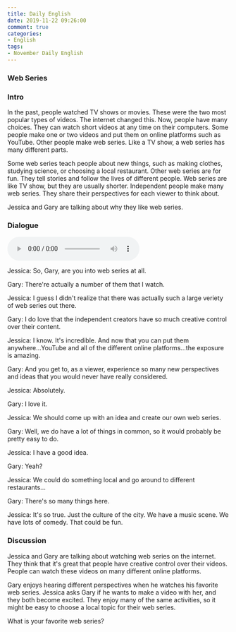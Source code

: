 ```yaml
---
title: Daily English
date: 2019-11-22 09:26:00
comment: true
categories:
- English
tags:
- November Daily English
---
```


### Web Series

### Intro
In the past, people watched TV shows or movies. These were the two most popular types of videos. The internet changed this. Now, people have many choices. They can watch short videos at any time on their computers. Some people make one or two videos and put them on online platforms such as YouTube. Other people make web series. Like a TV show, a web series has many different parts.

Some web series teach people about new things, such as making clothes, studying science, or choosing a local restaurant. Other web series are for fun. They tell stories and follow the lives of different people. Web series are like TV show, but they are usually shorter. Independent people make many web series. They share their perspectives for each viewer to think about.

Jessica and Gary are talking about why they like web series.

### Dialogue
<audio controls>
  <source src="https://audio.englishbaby.com/standard_lesson/dialog_audio/0000/0000/0007/7031_1447032933_946885.mp3" />
</audio>

Jessica: So, Gary, are you into web series at all.

Gary: There're actually a number of them that I watch.

Jessica: I guess I didn't realize that there was actually such a large veriety of web series out there.

Gary: I do love that the independent creators have so much creative control over their content.

Jessica: I know. It's incredible. And now that you can put them anywhere...YouTube and all of the different online platforms...the exposure is amazing.

Gary: And you get to, as a viewer, experience so many new perspectives and ideas that you would never have really considered.

Jessica: Absolutely.

Gary: I love it.

Jessica: We should come up with an idea and create our own web series.

Gary: Well, we do have a lot of things in common, so it would probably be pretty easy to do.

Jessica: I have a good idea.

Gary: Yeah?

Jessica: We could do something local and go around to different restaurants...

Gary: There's so many things here.

Jessica: It's so true. Just the culture of the city. We have a music scene. We have lots of comedy. That could be fun.


### Discussion
Jessica and Gary are talking about watching web series on the internet. They think that it's great that people have creative control over their videos. People can watch these videos on many different online platforms.

Gary enjoys hearing different perspectives when he watches his favorite web series. Jessica asks Gary if he wants to make a video with her, and they both become excited. They enjoy many of the same activities, so it might be easy to choose a local topic for their web series.

What is your favorite web series?


